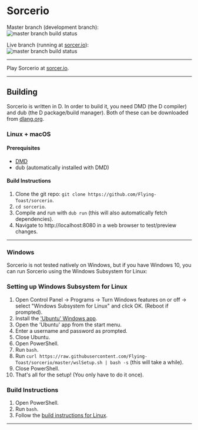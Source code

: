 # Sorcerio
Master branch (development branch):  
![master branch build status](https://travis-ci.com/Flying-Toast/sorcerio.svg?branch=master)

Live branch (running at [sorcer.io](https://sorcer.io)):  
![master branch build status](https://travis-ci.com/Flying-Toast/sorcerio.svg?branch=live)

---

Play Sorcerio at [sorcer.io](https://sorcer.io).

---

## Building
Sorcerio is written in D. In order to build it, you need DMD (the D compiler) and dub (the D package/build manager). Both of these can be downloaded from [dlang.org](https://dlang.org).

### Linux + macOS
#### Prerequisites
- [DMD](https://dlang.org)
- dub (automatically installed with DMD)

#### <span id="linuxBuildInstructions">Build Instructions</span>
1. Clone the git repo: `git clone https://github.com/Flying-Toast/sorcerio`.
2. `cd sorcerio`.
3. Compile and run with `dub run` (this will also automatically fetch dependencies).
4. Navigate to ht<span>tp://localhost:8080 in a web browser to test/preview changes.

---

### Windows
Sorcerio is not tested natively on Windows, but if you have Windows 10, you can run Sorcerio using the Windows Subsystem for Linux:

### Setting up Windows Subsystem for Linux
1. Open Control Panel -> Programs -> Turn Windows features on or off -> select "Windows Subsystem for Linux" and click OK. (Reboot if prompted).
2. Install the ['Ubuntu' Windows app](https://www.microsoft.com/en-us/p/ubuntu-1804-lts/9n9tngvndl3q).
3. Open the 'Ubuntu' app from the start menu.
4. Enter a username and password as prompted.
5. Close Ubuntu.
6. Open PowerShell.
7. Run `bash`.
8. Run `curl https://raw.githubusercontent.com/Flying-Toast/sorcerio/master/wslSetup.sh | bash -s` (this will take a while).
9. Close PowerShell.
10. That's all for the setup! (You only have to do it once).

### Build Instructions
1. Open PowerShell.
2. Run `bash`.
3. Follow the [build instructions for Linux](#linuxBuildInstructions).


---
